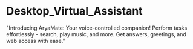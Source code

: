 # Desktop_Virtual_Assistant
"Introducing AryaMate: Your voice-controlled companion! Perform tasks effortlessly - search, play music, and more. Get answers, greetings, and web access with ease."



